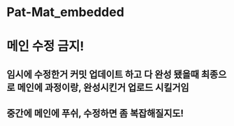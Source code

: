 # Pat-Mat_embedded

# 메인 수정 금지!
## 임시에 수정한거 커밋 업데이트 하고 다 완성 됐을때 최종으로 메인에 과정이랑, 완성시킨거 업로드 시킬거임
## 중간에 메인에 푸쉬, 수정하면 좀 복잡해질지도!
